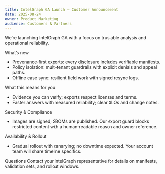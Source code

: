 ```yaml
---
title: IntelGraph GA Launch — Customer Announcement
date: 2025-08-24
owner: Product Marketing
audience: Customers & Partners
---
```


We’re launching IntelGraph GA with a focus on trustable analysis and operational reliability.

What’s new

- Provenance‑first exports: every disclosure includes verifiable manifests.
- Policy isolation: multi‑tenant guardrails with explicit denials and appeal paths.
- Offline case sync: resilient field work with signed resync logs.

What this means for you

- Evidence you can verify; exports respect licenses and terms.
- Faster answers with measured reliability; clear SLOs and change notes.

Security & Compliance

- Images are signed; SBOMs are published. Our export guard blocks restricted content with a human‑readable reason and owner reference.

Availability & Rollout

- Gradual rollout with canarying; no downtime expected. Your account team will share timeline specifics.

Questions
Contact your IntelGraph representative for details on manifests, validation sets, and rollout windows.
